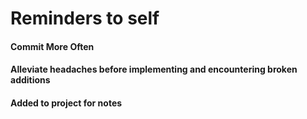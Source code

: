 # Reminders to self
#### Commit More Often
#### Alleviate headaches before implementing and encountering broken additions
#### Added to project for notes